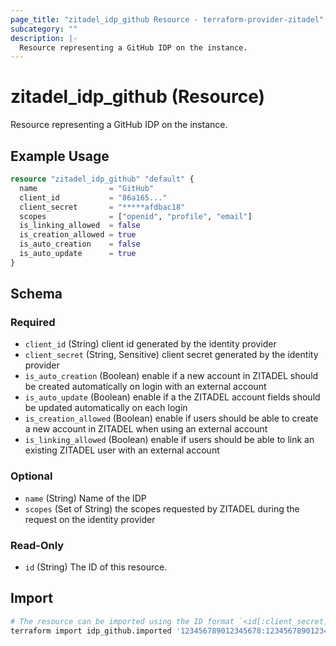```yaml
---
page_title: "zitadel_idp_github Resource - terraform-provider-zitadel"
subcategory: ""
description: |-
  Resource representing a GitHub IDP on the instance.
---
```


# zitadel_idp_github (Resource)

Resource representing a GitHub IDP on the instance.

## Example Usage

```terraform
resource "zitadel_idp_github" "default" {
  name                = "GitHub"
  client_id           = "86a165..."
  client_secret       = "*****afdbac18"
  scopes              = ["openid", "profile", "email"]
  is_linking_allowed  = false
  is_creation_allowed = true
  is_auto_creation    = false
  is_auto_update      = true
}
```

<!-- schema generated by tfplugindocs -->
## Schema

### Required

- `client_id` (String) client id generated by the identity provider
- `client_secret` (String, Sensitive) client secret generated by the identity provider
- `is_auto_creation` (Boolean) enable if a new account in ZITADEL should be created automatically on login with an external account
- `is_auto_update` (Boolean) enable if a the ZITADEL account fields should be updated automatically on each login
- `is_creation_allowed` (Boolean) enable if users should be able to create a new account in ZITADEL when using an external account
- `is_linking_allowed` (Boolean) enable if users should be able to link an existing ZITADEL user with an external account

### Optional

- `name` (String) Name of the IDP
- `scopes` (Set of String) the scopes requested by ZITADEL during the request on the identity provider

### Read-Only

- `id` (String) The ID of this resource.

## Import

```bash
# The resource can be imported using the ID format `<id[:client_secret]>`, e.g.
terraform import idp_github.imported '123456789012345678:1234567890123456781234567890123456787890'
```
